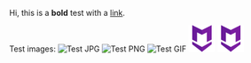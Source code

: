 Hi, this is a **bold** test with a [link](http://www.ribbonfarm.com).

Test images:
![Test JPG](images/test.jpg)
![Test PNG](images/test.png)
![Test GIF](images/test.gif)
![alt text](https://github.com/adam-p/markdown-here/raw/master/src/common/images/icon48.png "Logo Title Text 1")
![alt text][logo]

[logo]: https://github.com/adam-p/markdown-here/raw/master/src/common/images/icon48.png "Logo Title Text 2"
